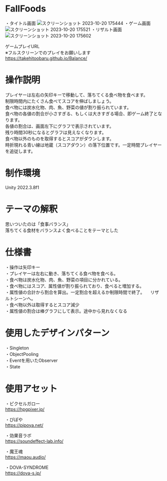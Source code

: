 # FallFoods
・タイトル画面
![スクリーンショット 2023-10-20 175444](https://github.com/takehitoobaru/Balance/assets/88570413/71847ab9-cb21-408c-be1c-aa0cbbc5c372)
・ゲーム画面
![スクリーンショット 2023-10-20 175521](https://github.com/takehitoobaru/Balance/assets/88570413/e8b4d79c-95ee-424d-b60f-0a38d7eddbce)
・リザルト画面
![スクリーンショット 2023-10-20 175602](https://github.com/takehitoobaru/Balance/assets/88570413/3ad00b2c-1da2-40f9-811b-403776c55956)

ゲームプレイURL  
※フルスクリーンでのプレイをお願いします  
https://takehitoobaru.github.io/Balance/
# 操作説明
プレイヤーは左右の矢印キーで移動して、落ちてくる食べ物を食べます。  
制限時間内にたくさん食べてスコアを伸ばしましょう。  
食べ物には炭水化物、肉、魚、野菜の値が割り振られています。  
食べ物の各値の割合が小さすぎる、もしくは大きすぎる場合、即ゲーム終了となります。  
各値の割合は、画面左下にグラフで表示されています。  
残り時間30秒になるとグラフは見えなくなります。  
食べ物以外のものを取得するとスコアがダウンします。  
時折現れる青い線は地蔵（スコアダウン）の落下位置です。一定時間プレイヤーを追従します。
# 制作環境
Unity 2022.3.8f1
# テーマの解釈
思いついたのは「食事バランス」  
落ちてくる食材をバランスよく食べることをテーマとした
# 仕様書
・操作は矢印キー  
・プレイヤーは左右に動き、落ちてくる食べ物を食べる。  
・食べ物は炭水化物、肉、魚、野菜の項目に分かれている。  
・食べ物にはスコア、属性値が割り振られており、食べると増加する。  
・属性値の合計から割合を算出。一定割合を超えるか制限時間で終了。
　リザルトシーンへ。  
・食べ物以外は取得するとスコア減少  
・属性値の割合は棒グラフにして表示。途中から見れなくなる
# 使用したデザインパターン
・Singleton  
・ObjectPooling  
・Eventを用いたObserver  
・State
# 使用アセット
・ピクセルガロー  
  https://hpgpixer.jp/

・ぴぽや  
  https://pipoya.net/

・効果音ラボ  
  https://soundeffect-lab.info/

・魔王魂  
  https://maou.audio/

・DOVA-SYNDROME  
  https://dova-s.jp/
